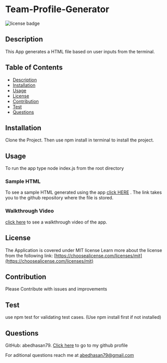 # Team-Profile-Generator

![license badge](https://img.shields.io/badge/license-MIT-success)

## Description

This App generates a HTML file based on user inputs from the terminal.

## Table of Contents

- [Description](#Description)
- [Installation](#Installation)
- [Usage](#Usage)
- [License](#License)
- [Contribution](#Contribution)
- [Test](#Test)
- [Questions](#Questions)


## Installation

Clone the Project. Then use npm install in terminal to install the project.

## Usage

To run the app type node index.js from the root directory
### Sample HTML
To see a sample HTML generated using the app [click HERE](https://github.com/abedhasan79/Team-Profile-Generator/blob/main/dist/generatedIndex.html) . The link takes you to the github repository where the file is stored.

### Walkthrough Video
[click here](https://app.castify.com/view/01bc3242-a73a-46b4-aaa4-2b7e39602bfd) to see a walkthrough video of the app.

## License
The Application is covered under MIT license
Learn more about the license from the following link: [https://choosealicense.com/licenses/mit](https://choosealicense.com/licenses/mit)

## Contribution

Please Contribute with issues and improvements

## Test

use npm test for validating test cases. (Use npm install first if not installed)

## Questions

GitHub: abedhasan79. [Click here](https://github.com/abedhasan79) to go to my github profile

For aditional questions reach me at abedhasan79@gmail.com
